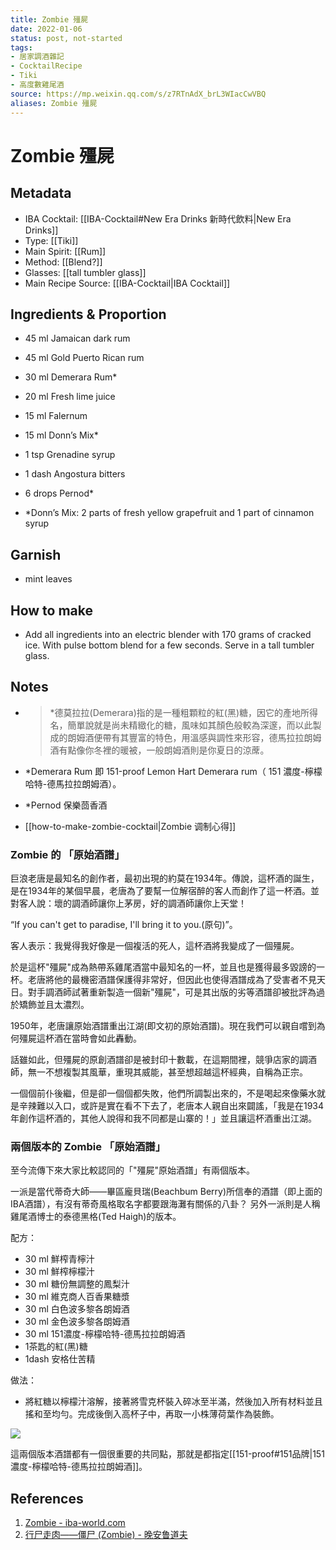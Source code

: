 ```yaml
---
title: Zombie 殭屍
date: 2022-01-06
status: post, not-started
tags: 
- 居家調酒雜記
- CocktailRecipe
- Tiki
- 高度數雞尾酒
source: https://mp.weixin.qq.com/s/z7RTnAdX_brL3WIacCwVBQ
aliases: Zombie 殭屍
---
```

# Zombie 殭屍

## Metadata
- IBA Cocktail: [[IBA-Cocktail#New Era Drinks 新時代飲料|New Era Drinks]]
- Type: [[Tiki]]
- Main Spirit: [[Rum]]
- Method: [[Blend?]]
- Glasses: [[tall tumbler glass]]
- Main Recipe Source: [[IBA-Cocktail|IBA Cocktail]]

## Ingredients & Proportion
- 45 ml Jamaican dark rum  
- 45 ml Gold Puerto Rican rum  
- 30 ml Demerara Rum*
- 20 ml Fresh lime juice  
- 15 ml Falernum  
- 15 ml Donn’s Mix*  
- 1 tsp Grenadine syrup  
- 1 dash Angostura bitters  
- 6 drops Pernod*

- *Donn’s Mix: 2 parts of fresh yellow grapefruit and 1 part of cinnamon syrup

## Garnish
- mint leaves

## How to make
- Add all ingredients into an electric blender with 170 grams of cracked ice. With pulse bottom blend for a few seconds. Serve in a tall tumbler glass.

## Notes
- >*德莫拉拉(Demerara)指的是一種粗顆粒的紅(黑)糖，因它的產地所得名，簡單說就是尚未精緻化的糖，風味如其顏色般較為深邃，而以此製成的朗姆酒便帶有其豐富的特色，用溫感與調性來形容，德馬拉拉朗姆酒有點像你冬裡的暖被，一般朗姆酒則是你夏日的涼蓆。

- *Demerara Rum 即  151-proof Lemon Hart Demerara rum（ 151 濃度-檸檬哈特-德馬拉拉朗姆酒）。
- *Pernod 保樂茴香酒
- [[how-to-make-zombie-cocktail|Zombie 调制心得]]

### Zombie 的 「原始酒譜」 
巨浪老唐是最知名的創作者，最初出現的約莫在1934年。傳說，這杯酒的誕生，是在1934年的某個早晨，老唐為了要幫一位解宿醉的客人而創作了這一杯酒。並對客人說：壞的調酒師讓你上茅房，好的調酒師讓你上天堂！ 

“If you can't get to paradise, I'll bring it to you.(原句)”。 

客人表示：我覺得我好像是一個複活的死人，這杯酒將我變成了一個殭屍。 

於是這杯"殭屍"成為熱帶系雞尾酒當中最知名的一杯，並且也是獲得最多毀謗的一杯。老唐將他的最機密酒譜保護得非常好，但因此也使得酒譜成為了受害者不見天日。對手調酒師試著重新製造一個新"殭屍"，可是其出版的劣等酒譜卻被批評為過於矯飾並且太濃烈。 

1950年，老唐讓原始酒譜重出江湖(即文初的原始酒譜)。現在我們可以親自嚐到為何殭屍這杯酒在當時會如此轟動。 

話雖如此，但殭屍的原創酒譜卻是被封印十數載，在這期間裡，競爭店家的調酒師，無一不想複製其風華，重現其威能，甚至想超越這杯經典，自稱為正宗。 

一個個前仆後繼，但是卻一個個都失敗，他們所調製出來的，不是喝起來像藥水就是辛辣難以入口，或許是實在看不下去了，老唐本人親自出來闢謠，「我是在1934年創作這杯酒的，其他人說得和我不同都是山寨的！」並且讓這杯酒重出江湖。

### 兩個版本的 Zombie 「原始酒譜」
至今流傳下來大家比較認同的「"殭屍"原始酒譜」有兩個版本。 

一派是當代蒂奇大師——畢區龐貝瑞(Beachbum Berry)所信奉的酒譜（即上面的IBA酒譜），有沒有蒂奇風格取名字都要跟海灘有關係的八卦？ 
另外一派則是人稱雞尾酒博士的泰德黑格(Ted Haigh)的版本。 

配方： 
- 30 ml 鮮榨青檸汁 
- 30 ml 鮮榨檸檬汁 
- 30 ml 糖份無調整的鳳梨汁 
- 30 ml 維克商人百香果糖漿 
- 30 ml 白色波多黎各朗姆酒 
- 30 ml 金色波多黎各朗姆酒 
- 30 ml 151濃度-檸檬哈特-德馬拉拉朗姆酒 
- 1茶匙的紅(黑)糖 
- 1dash 安格仕苦精 

做法： 
- 將紅糖以檸檬汁溶解，接著將雪克杯裝入碎冰至半滿，然後加入所有材料並且搖和至均勻。完成後倒入高杯子中，再取一小株薄荷葉作為裝飾。

![](Ted-Haigh-Zombie-Recipe.webp)

這兩個版本酒譜都有一個很重要的共同點，那就是都指定[[151-proof#151品牌|151濃度-檸檬哈特-德馬拉拉朗姆酒]]。

## References
1. [Zombie - iba-world.com](https://iba-world.com/zombie/)
2. [行尸走肉——僵尸 (Zombie) - 晚安鲁道夫](https://mp.weixin.qq.com/s/z7RTnAdX_brL3WIacCwVBQ)